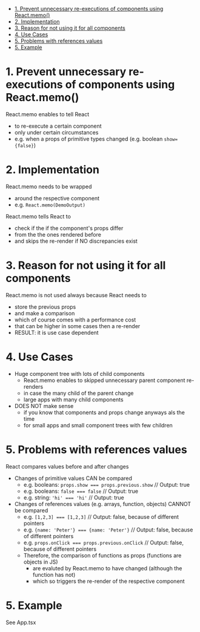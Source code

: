 - [1. Prevent unnecessary re-executions of components using React.memo()](#1-prevent-unnecessary-re-executions-of-components-using-reactmemo)
- [2. Implementation](#2-implementation)
- [3. Reason for not using it for all components](#3-reason-for-not-using-it-for-all-components)
- [4. Use Cases](#4-use-cases)
- [5. Problems with references values](#5-problems-with-references-values)
- [5. Example](#5-example)

# 1. Prevent unnecessary re-executions of components using React.memo()

React.memo enables to tell React

- to re-execute a certain component
- only under certain circumstances
- e.g. when a props of primitive types changed (e.g. boolean `show={false}`)

# 2. Implementation

React.memo needs to be wrapped

- around the respective component
- e.g. `React.memo(DemoOutput)`

React.memo tells React to

- check if the if the component's props differ
- from the the ones rendered before
- and skips the re-render if NO discrepancies exist

# 3. Reason for not using it for all components

React.memo is not used always because React needs to

- store the previous props
- and make a comparison
- which of course comes with a performance cost
- that can be higher in some cases then a re-render
- RESULT: it is use case dependent

# 4. Use Cases

- Huge component tree with lots of child components
  - React.memo enables to skipped unnecessary parent component re-renders
  - in case the many child of the parent change
  - large apps with many child components
- DOES NOT make sense
  - if you know that components and props change anyways als the time
  - for small apps and small component trees with few children

# 5. Problems with references values

React compares values before and after changes

- Changes of primitive values CAN be compared
  - e.g. booleans: `props.show === props.previous.show` // Output: true
  - e.g. booleans: `false === false` // Output: true
  - e.g. string: `'hi' === 'hi'` // Output: true
- Changes of references values (e.g. arrays, function, objects) CANNOT be compared
  - e.g. `[1,2,3] === [1,2,3]` // Output: false, because of different pointers
  - e.g. `{name: 'Peter'} === {name: 'Peter'}` // Output: false, because of different pointers
  - e.g. `props.onClick === props.previous.onClick` // Output: false, because of different pointers
  - Therefore, the comparison of functions as props (functions are objects in JS)
    - are evaluted by React.memo to have changed (although the function has not)
    - which so triggers the re-render of the respective component

# 5. Example

See App.tsx
